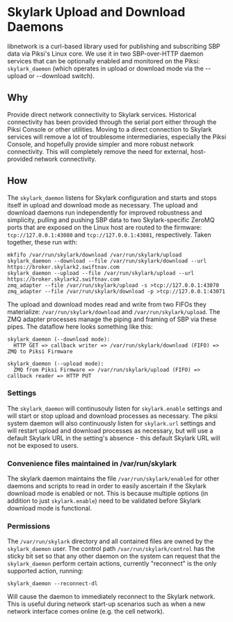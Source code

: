 # Skylark Upload and Download Daemons

libnetwork is a curl-based library used for publishing and subscribing SBP data
via Piksi's Linux core. We use it in two SBP-over-HTTP daemon services that can
be optionally enabled and monitored on the Piksi: `skylark_daemon` (which operates
in upload or download mode via the --upload or --download switch).

## Why

Provide direct network connectivity to Skylark services. Historical connectivity
has been provided through the serial port either through the Piksi Console or
other utilities. Moving to a direct connection to Skylark services will remove a
lot of troublesome intermediaries, especially the Piksi Console, and hopefully
provide simpler and more robust network connectivity. This will completely
remove the need for external, host-provided network connectivity.

## How

The `skylark_daemon` listens for Skylark configuration and starts and stops
itself in upload and download mode as necessary. The upload and download daemons
run independently for improved robustness and simplicity, pulling and pushing
SBP data to two Skylark-specific ZeroMQ ports that are exposed on the Linux host
are routed to the firmware: `tcp://127.0.0.1:43080` and `tcp://127.0.0.1:43081`,
respectively. Taken together, these run with:

```
mkfifo /var/run/skylark/download /var/run/skylark/upload
skylark_daemon --download --file /var/run/skylark/download --url https://broker.skylark2.swiftnav.com
skylark_daemon --upload --file /var/run/skylark/upload --url https://broker.skylark2.swiftnav.com
zmq_adapter --file /var/run/skylark/upload -s >tcp://127.0.0.1:43070
zmq_adapter --file /var/run/skylark/download -p >tcp://127.0.0.1:43071
```

The upload and download modes read and write from two FIFOs they materialize:
`/var/run/skylark/download` and `/var/run/skylark/upload`.  The ZMQ adapter
processes manage the piping and framing of SBP via these pipes.  The dataflow
here looks something like this:

```
skylark_daemon (--download mode):
  HTTP GET => callback writer => /var/run/skylark/download (FIFO) => ZMQ to Piksi Firmware

skylark_daemon (--upload mode):
  ZMQ from Piksi Firmware => /var/run/skylark/upload (FIFO) => callback reader => HTTP PUT
```

### Settings

The `skylark_daemon` will continusouly listen for `skylark.enable` settings
and will start or stop upload and download processes as necessary. The piksi
system daemon will also continuously listen for `skylark.url` settings and will
restart upload and download processes as necessary, but will use a default
Skylark URL in the setting's absence - this default Skylark URL will not be
exposed to users.

### Convenience files maintained in /var/run/skylark

The skylark daemon maintains the file `/var/run/skylark/enabled` for other
daemons and scripts to read in order to easily ascertain if the Skylark download
mode is enabled or not. This is because multiple options (in addition to just
`skylark.enable`) need to be validated before Skylark download mode is
functional.

### Permissions

The `/var/run/skylark` directory and all contained files are owned by the
`skylark_daemon` user. The control path `/var/run/skylark/control` has the
sticky bit set so that any other daemon on the system can request that the
`skylark_daemon` perform certain actions, currently "reconnect" is the only
supported action, running:

    skylark_daemon --reconnect-dl
    
Will cause the daemon to immediately reconnect to the Skylark network.  This
is useful during network start-up scenarios such as when a new network interface
comes online (e.g. the cell network).
